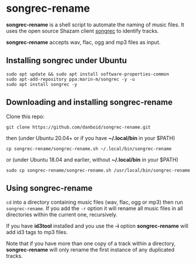 # songrec-rename

**songrec-rename** is a shell script to automate the naming of music files.
It uses the open source Shazam client [songrec](https://github.com/marin-m/SongRec/) to identify tracks.

**songrec-rename** accepts wav, flac, ogg and mp3 files as input.

## Installing songrec under Ubuntu

```
sudo apt update && sudo apt install software-properties-common
sudo apt-add-repository ppa:marin-m/songrec -y -u
sudo apt install songrec -y
```

## Downloading and installing songrec-rename

Clone this repo:

```
git clone https://github.com/danboid/songrec-rename.git
```

then (under Ubuntu 20.04+ or if you have **~/.local/bin** in your $PATH)

```
cp songrec-rename/songrec-rename.sh ~/.local/bin/songrec-rename
```

or (under Ubuntu 18.04 and earlier, without **~/.local/bin** in your $PATH)

```
sudo cp songrec-rename/songrec-rename.sh /usr/local/bin/songrec-rename
```

## Using songrec-rename

`cd` into a directory containing music files (wav, flac, ogg or mp3) then run `songrec-rename`. If you add the `-r` option it will rename all music files in all directories within the current one, recursively.

If you have **id3tool** installed and you use the **-i** option **songrec-rename** will add id3 tags to mp3 files.

Note that if you have more than one copy of a track within a directory, **songrec-rename** will only rename the first instance of any duplicated tracks.

